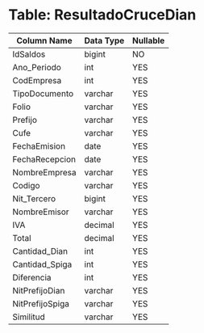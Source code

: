 # Table: ResultadoCruceDian

| Column Name | Data Type | Nullable |
|-------------|-----------|----------|
| IdSaldos | bigint | NO |
| Ano_Periodo | int | YES |
| CodEmpresa | int | YES |
| TipoDocumento | varchar | YES |
| Folio | varchar | YES |
| Prefijo | varchar | YES |
| Cufe | varchar | YES |
| FechaEmision | date | YES |
| FechaRecepcion | date | YES |
| NombreEmpresa | varchar | YES |
| Codigo | varchar | YES |
| Nit_Tercero | bigint | YES |
| NombreEmisor | varchar | YES |
| IVA | decimal | YES |
| Total | decimal | YES |
| Cantidad_Dian | int | YES |
| Cantidad_Spiga | int | YES |
| Diferencia | int | YES |
| NitPrefijoDian | varchar | YES |
| NitPrefijoSpiga | varchar | YES |
| Similitud | varchar | YES |
